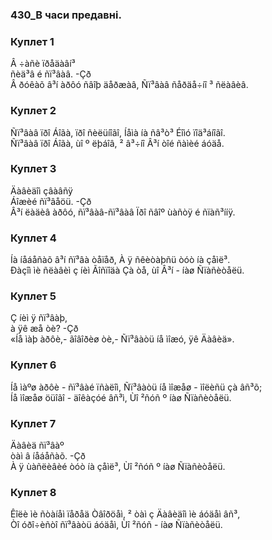 ### 430_В часи предавні.
### Куплет 1
Â ÷àñè ïðåäàâí³ <br/>ñèä³â é ñï³âàâ. -Çð <br/>Â ðóêàõ â³í àðôó ñâîþ äåðæàâ, Ñï³âàâ ñåðäå÷íî ³ ñëàâèâ.
### Куплет 2
Ñï³âàâ ïðî Áîãà, ïðî ñèëüíîãî, Íåìà íà ñâ³ò³ Éîìó ïîä³áíîãî.<br/>Ñï³âàâ ïðî Áîãà, ùî º ëþáîâ, ² â³÷íî Â³í òîé ñàìèé áóäå.
### Куплет 3
Äàâèäîì çâàâñÿ <br/>Áîæèé ñï³âåöü. -Çð <br/>Â³í ëàäèâ àðôó, ñï³âàâ-ñï³âàâ Ïðî ñâîº ùàñòÿ é ñïàñ³ííÿ.
### Куплет 4
Íà íåáåñàõ â³í ñï³âà òåïåð, À ÿ ñêèòàþñü òóò íà çåìë³.<br/>Ðàçîì ìè ñëàâèì ç íèì Ãîñïîäà Çà òå, ùî Â³í - íàø Ñïàñèòåëü.
### Куплет 5
Ç íèì ÿ ñï³âàþ, <br/>à ÿê æå òè? -Çð <br/>«Íå ìàþ àðôè,- ãîâîðèø òè,- Ñï³âàòü íå ìîæó, ÿê Äàâèä».
### Куплет 6
Íå ìàºø àðôè - ñï³âàé ïñàëîì, Ñï³âàòü íå ìîæåø - ìîëèñü çà âñ³õ;<br/>Íå ìîæåø öüîãî - äîêàçóé âñ³ì, Ùî ²ñóñ º íàø Ñïàñèòåëü.
### Куплет 7
Äàâèä ñï³âàº <br/>òàì â íåáåñàõ. -Çð <br/>À ÿ ùàñëèâèé òóò íà çåìë³, Ùî ²ñóñ º íàø Ñïàñèòåëü.
### Куплет 8
Êîëè ìè ñòàíåì ïåðåä Òâîðöåì, ² òàì ç Äàâèäîì ìè áóäåì âñ³,<br/>Òî óðî÷èñòî ñï³âàòü áóäåì, Ùî ²ñóñ - íàø Ñïàñèòåëü.
